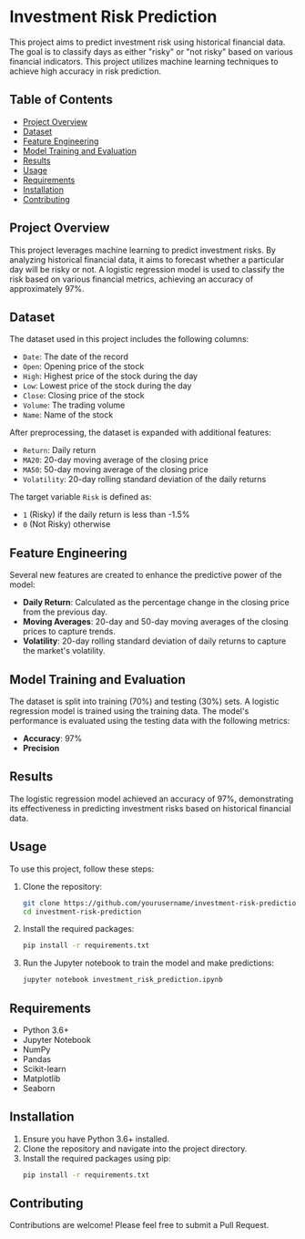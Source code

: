 # Investment Risk Prediction

This project aims to predict investment risk using historical financial data. The goal is to classify days as either "risky" or "not risky" based on various financial indicators. This project utilizes machine learning techniques to achieve high accuracy in risk prediction.

## Table of Contents

- [Project Overview](#project-overview)
- [Dataset](#dataset)
- [Feature Engineering](#feature-engineering)
- [Model Training and Evaluation](#model-training-and-evaluation)
- [Results](#results)
- [Usage](#usage)
- [Requirements](#requirements)
- [Installation](#installation)
- [Contributing](#contributing)


## Project Overview

This project leverages machine learning to predict investment risks. By analyzing historical financial data, it aims to forecast whether a particular day will be risky or not. A logistic regression model is used to classify the risk based on various financial metrics, achieving an accuracy of approximately 97%.

## Dataset

The dataset used in this project includes the following columns:
- `Date`: The date of the record
- `Open`: Opening price of the stock
- `High`: Highest price of the stock during the day
- `Low`: Lowest price of the stock during the day
- `Close`: Closing price of the stock
- `Volume`: The trading volume
- `Name`: Name of the stock

After preprocessing, the dataset is expanded with additional features:
- `Return`: Daily return
- `MA20`: 20-day moving average of the closing price
- `MA50`: 50-day moving average of the closing price
- `Volatility`: 20-day rolling standard deviation of the daily returns

The target variable `Risk` is defined as:
- `1` (Risky) if the daily return is less than -1.5%
- `0` (Not Risky) otherwise

## Feature Engineering

Several new features are created to enhance the predictive power of the model:
- **Daily Return**: Calculated as the percentage change in the closing price from the previous day.
- **Moving Averages**: 20-day and 50-day moving averages of the closing prices to capture trends.
- **Volatility**: 20-day rolling standard deviation of daily returns to capture the market's volatility.

## Model Training and Evaluation

The dataset is split into training (70%) and testing (30%) sets. A logistic regression model is trained using the training data. The model's performance is evaluated using the testing data with the following metrics:
- **Accuracy**: 97%
- **Precision**

## Results

The logistic regression model achieved an accuracy of 97%, demonstrating its effectiveness in predicting investment risks based on historical financial data.

## Usage

To use this project, follow these steps:

1. Clone the repository:
    ```sh
    git clone https://github.com/yourusername/investment-risk-prediction.git
    cd investment-risk-prediction
    ```

2. Install the required packages:
    ```sh
    pip install -r requirements.txt
    ```

3. Run the Jupyter notebook to train the model and make predictions:
    ```sh
    jupyter notebook investment_risk_prediction.ipynb
    ```

## Requirements

- Python 3.6+
- Jupyter Notebook
- NumPy
- Pandas
- Scikit-learn
- Matplotlib
- Seaborn

## Installation

1. Ensure you have Python 3.6+ installed.
2. Clone the repository and navigate into the project directory.
3. Install the required packages using pip:
    ```sh
    pip install -r requirements.txt
    ```

## Contributing

Contributions are welcome! Please feel free to submit a Pull Request.
